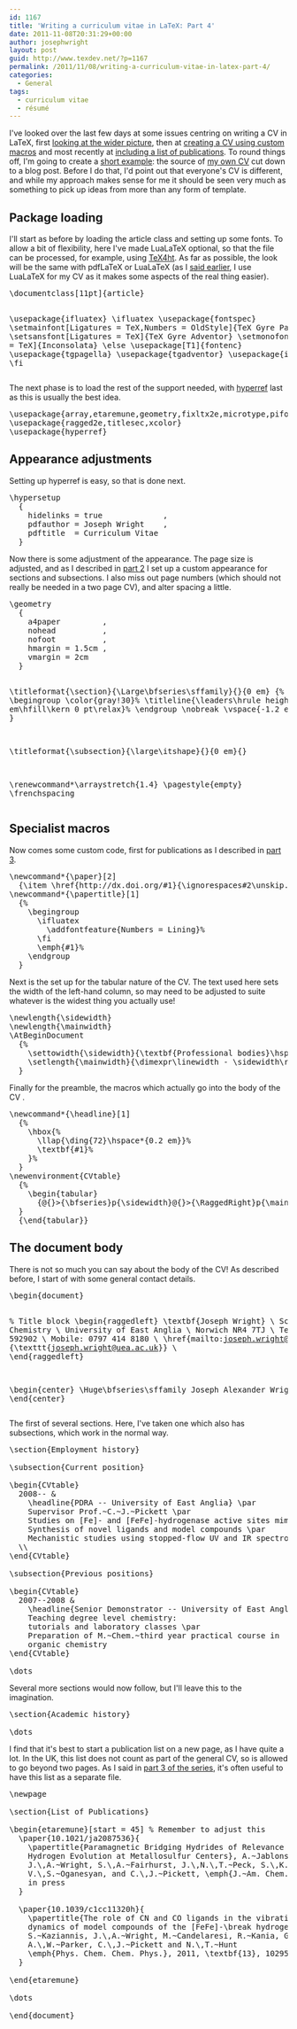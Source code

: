 ```yaml
---
id: 1167
title: 'Writing a curriculum vitae in LaTeX: Part 4'
date: 2011-11-08T20:31:29+00:00
author: josephwright
layout: post
guid: http://www.texdev.net/?p=1167
permalink: /2011/11/08/writing-a-curriculum-vitae-in-latex-part-4/
categories:
  - General
tags:
  - curriculum vitae
  - résumé
---
```

I've looked over the last few days at some issues centring on writing a CV in LaTeX, first <a title="Writing a curriculum vitae in LaTeX: Part 1" href="http://www.texdev.net/2011/11/05/writing-a-curriculum-vitae-in-latex-part-1/">looking at the wider picture</a>, then at <a title="Writing a curriculum vitae in LaTeX: Part 2" href="http://www.texdev.net/2011/11/06/writing-a-curriculum-vitae-in-latex-part-2/">creating a CV using custom macros</a> and most recently at <a title="Writing a curriculum vitae in LaTeX: Part 3" href="http://www.texdev.net/2011/11/07/writing-a-curriculum-vitae-in-latex-part-3/">including a list of publications</a>. To round things off, I'm going to create a <a href="http://www.texdev.net/wp-content/uploads/2011/11/cv.tex">short example</a>: the source of <a href="http://www.texdev.net/wp-content/uploads/2011/11/cv.pdf">my own CV</a> cut down to a blog post. Before I do that, I'd point out that everyone's CV is different, and while my approach makes sense for me it should be seen very much as something to pick up ideas from more than any form of template.
<h2>Package loading</h2>
I'll start as before by loading the article class and setting up some fonts. To allow a bit of flexibility, here I've made LuaLaTeX optional, so that the file can be processed, for example, using <a href="http://www.tug.org/applications/tex4ht/mn.html">TeX4ht</a>. As far as possible, the look will be the same with pdfLaTeX or LuaLaTeX (as I <a title="Writing a curriculum vitae in LaTeX: Part 2" href="http://www.texdev.net/2011/11/06/writing-a-curriculum-vitae-in-latex-part-2/">said earlier</a>, I use LuaLaTeX for my CV as it makes some aspects of the real thing easier).
<pre>\documentclass[11pt]{article}

\usepackage{ifluatex}
\ifluatex
  \usepackage{fontspec}
  \setmainfont[Ligatures = TeX,Numbers = OldStyle]{TeX Gyre Pagella}
  \setsansfont[Ligatures = TeX]{TeX Gyre Adventor}
  \setmonofont[Ligatures = TeX]{Inconsolata}
\else
  \usepackage[T1]{fontenc}
  \usepackage{tgpagella}
  \usepackage{tgadventor}
  \usepackage{inconsolata}
\fi</pre>
The next phase is to load the rest of the support needed, with <a href="http://ctan.org/pkg/hyperref">hyperref</a> last as this is usually the best idea.
<pre>\usepackage{array,etaremune,geometry,fixltx2e,microtype,pifont}
\usepackage{ragged2e,titlesec,xcolor}
\usepackage{hyperref}</pre>
<h2>Appearance adjustments</h2>
Setting up hyperref is easy, so that is done next.
<pre>\hypersetup
  {
    hidelinks = true             ,
    pdfauthor = Joseph Wright    ,
    pdftitle  = Curriculum Vitae
  }</pre>
Now there is some adjustment of the appearance. The page size is adjusted, and as I described in <a title="Writing a curriculum vitae in LaTeX: Part 2" href="http://www.texdev.net/2011/11/06/writing-a-curriculum-vitae-in-latex-part-2/">part 2</a> I set up a custom appearance for sections and subsections. I also miss out page numbers (which should not really be needed in a two page CV), and alter spacing a little.
<!-- {% raw %} -->
<pre>\geometry
  {
    a4paper         ,
    nohead          ,
    nofoot          ,
    hmargin = 1.5cm ,
    vmargin = 2cm
  }

\titleformat{\section}{\Large\bfseries\sffamily}{}{0 em}
  {%
    \begingroup
      \color{gray!30}%
      \titleline{\leaders\hrule height 0.6 em\hfill\kern 0 pt\relax}%
    \endgroup
    \nobreak
    \vspace{-1.2 em}%
    \nobreak
  }

\titleformat{\subsection}{\large\itshape}{}{0 em}{}

\renewcommand*\arraystretch{1.4}
\pagestyle{empty}
\frenchspacing</pre>
<!-- {% endraw %} -->
<h2>Specialist macros</h2>
Now comes some custom code, first for publications as I described in <a title="Writing a curriculum vitae in LaTeX: Part 3" href="http://www.texdev.net/2011/11/07/writing-a-curriculum-vitae-in-latex-part-3/">part 3</a>.
<!-- {% raw %} -->
<pre>\newcommand*{\paper}[2]
  {\item \href{http://dx.doi.org/#1}{\ignorespaces#2\unskip.}}
\newcommand*{\papertitle}[1]
  {%
    \begingroup
      \ifluatex
        \addfontfeature{Numbers = Lining}%
      \fi
      \emph{#1}%
    \endgroup
  }</pre>
<!-- {% endraw %} -->
Next is the set up for the tabular nature of the CV. The text used here sets the width of the left-hand column, so may need to be adjusted to suite whatever is the widest thing you actually use!
<!-- {% raw %} -->
<pre>\newlength{\sidewidth}
\newlength{\mainwidth}
\AtBeginDocument
  {%
    \settowidth{\sidewidth}{\textbf{Professional bodies}\hspace{0.75 em}}%
    \setlength{\mainwidth}{\dimexpr\linewidth - \sidewidth\relax}%
  }</pre>
<!-- {% endraw %} -->
Finally for the preamble, the macros which actually go into the body of the CV
<!-- {% raw %} -->.
<pre>\newcommand*{\headline}[1]
  {%
    \hbox{%
      \llap{\ding{72}\hspace*{0.2 em}}%
      \textbf{#1}%
    }%
  }
\newenvironment{CVtable}
  {%
    \begin{tabular}
      {@{}&gt;{\bfseries}p{\sidewidth}@{}&gt;{\RaggedRight}p{\mainwidth}@{}}%
  }
  {\end{tabular}}</pre>
<!-- {% endraw %} -->
<h2>The document body</h2>
There is not so much you can say about the body of the CV! As described before, I start of with some general contact details.
<pre>\begin{document}

% Title block
\begin{raggedleft}
  \textbf{Joseph Wright}    \\
  School of Chemistry       \\
  University of East Anglia \\
  Norwich NR4 7TJ           \\
  Tel.: 01603 592902        \\
  Mobile: 0797 414 8180     \\
  \href{mailto:joseph.wright@uea.ac.uk}
    {\texttt{joseph.wright@uea.ac.uk}} \\
\end{raggedleft}

\begin{center}
  \Huge\bfseries\sffamily
  Joseph Alexander Wright
\end{center}</pre>
The first of several sections. Here, I've taken one which also has subsections, which work in the normal way.
<pre>\section{Employment history}

\subsection{Current position}

\begin{CVtable}
  2008-- &amp;
    \headline{PDRA -- University of East Anglia} \par
    Supervisor Prof.~C.~J.~Pickett \par
    Studies on [Fe]- and [FeFe]-hydrogenase active sites mimics \par
    Synthesis of novel ligands and model compounds \par
    Mechanistic studies using stopped-flow UV and IR spectroscopies
  \\
\end{CVtable}

\subsection{Previous positions}

\begin{CVtable}
  2007--2008 &amp;
    \headline{Senior Demonstrator -- University of East Anglia} \par
    Teaching degree level chemistry:
    tutorials and laboratory classes \par
    Preparation of M.~Chem.~third year practical course in
    organic chemistry
\end{CVtable}

\dots</pre>
Several more sections would now follow, but I'll leave this to the imagination.
<pre>\section{Academic history}

\dots</pre>
I find that it's best to start a publication list on a new page, as I have quite a lot. In the UK, this list does not count as part of the general CV, so is allowed to go beyond two pages. As I said in <a title="Writing a curriculum vitae in LaTeX: Part 3" href="http://www.texdev.net/2011/11/07/writing-a-curriculum-vitae-in-latex-part-3/">part 3 of the series</a>, it's often useful to have this list as a separate file.
<pre>\newpage

\section{List of Publications}

\begin{etaremune}[start = 45] % Remember to adjust this
  \paper{10.1021/ja2087536}{
    \papertitle{Paramagnetic Bridging Hydrides of Relevance to Catalytic
    Hydrogen Evolution at Metallosulfur Centers}, A.~Jablonskyt{\.e},
    J.\,A.~Wright, S.\,A.~Fairhurst, J.\,N.\,T.~Peck, S.\,K.~Ibrahim,
    V.\,S.~Oganesyan, and C.\,J.~Pickett, \emph{J.~Am. Chem. Soc.},
    in press
  }

  \paper{10.1039/c1cc11320h}{
    \papertitle{The role of CN and CO ligands in the vibrational relaxation
    dynamics of model compounds of the [FeFe]-\break hydrogenase enzyme},
    S.~Kaziannis, J.\,A.~Wright, M.~Candelaresi, R.~Kania, G.\,M.~Greetham,
    A.\,W.~Parker, C.\,J.~Pickett and N.\,T.~Hunt
    \emph{Phys. Chem. Chem. Phys.}, 2011, \textbf{13}, 10295--10305
  }

\end{etaremune}

\dots

\end{document}
</pre>
